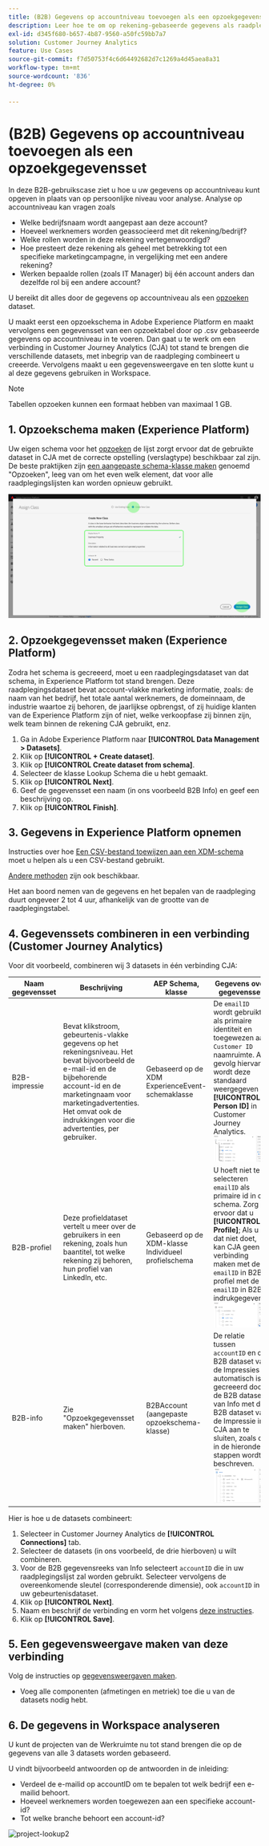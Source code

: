 ```yaml
---
title: (B2B) Gegevens op accountniveau toevoegen als een opzoekgegevensset
description: Leer hoe te om op rekening-gebaseerde gegevens als raadplegingsdataset aan CJA toe te voegen
exl-id: d345f680-b657-4b87-9560-a50fc59bb7a7
solution: Customer Journey Analytics
feature: Use Cases
source-git-commit: f7d50753f4c6d64492682d7c1269a4d45aea8a31
workflow-type: tm+mt
source-wordcount: '836'
ht-degree: 0%

---
```


# (B2B) Gegevens op accountniveau toevoegen als een opzoekgegevensset

In deze B2B-gebruikscase ziet u hoe u uw gegevens op accountniveau kunt opgeven in plaats van op persoonlijke niveau voor analyse. Analyse op accountniveau kan vragen zoals

* Welke bedrijfsnaam wordt aangepast aan deze account?
* Hoeveel werknemers worden geassocieerd met dit rekening/bedrijf?
* Welke rollen worden in deze rekening vertegenwoordigd?
* Hoe presteert deze rekening als geheel met betrekking tot een specifieke marketingcampagne, in vergelijking met een andere rekening?
* Werken bepaalde rollen (zoals IT Manager) bij één account anders dan dezelfde rol bij een andere account?

U bereikt dit alles door de gegevens op accountniveau als een [opzoeken](/help/getting-started/cja-glossary.md) dataset.

U maakt eerst een opzoekschema in Adobe Experience Platform en maakt vervolgens een gegevensset van een opzoektabel door op .csv gebaseerde gegevens op accountniveau in te voeren. Dan gaat u te werk om een verbinding in Customer Journey Analytics (CJA) tot stand te brengen die verschillende datasets, met inbegrip van de raadpleging combineert u creeerde. Vervolgens maakt u een gegevensweergave en ten slotte kunt u al deze gegevens gebruiken in Workspace.

>[!NOTE]
>
>Tabellen opzoeken kunnen een formaat hebben van maximaal 1 GB.

## 1. Opzoekschema maken (Experience Platform)

Uw eigen schema voor het [opzoeken](/help/getting-started/cja-glossary.md) de lijst zorgt ervoor dat de gebruikte dataset in CJA met de correcte opstelling (verslagtype) beschikbaar zal zijn. De beste praktijken zijn [een aangepaste schema-klasse maken](https://experienceleague.adobe.com/docs/experience-platform/xdm/tutorials/create-schema-ui.html#create-new-class) genoemd &quot;Opzoeken&quot;, leeg van om het even welk element, dat voor alle raadplegingslijsten kan worden opnieuw gebruikt.

![](../assets/create-new-class.png)

## 2. Opzoekgegevensset maken (Experience Platform)

Zodra het schema is gecreeerd, moet u een raadplegingsdataset van dat schema, in Experience Platform tot stand brengen. Deze raadplegingsdataset bevat account-vlakke marketing informatie, zoals: de naam van het bedrijf, het totale aantal werknemers, de domeinnaam, de industrie waartoe zij behoren, de jaarlijkse opbrengst, of zij huidige klanten van de Experience Platform zijn of niet, welke verkoopfase zij binnen zijn, welk team binnen de rekening CJA gebruikt, enz.

1. Ga in Adobe Experience Platform naar **[!UICONTROL Data Management > Datasets]**.
1. Klik op **[!UICONTROL + Create dataset]**.
1. Klik op **[!UICONTROL Create dataset from schema]**.
1. Selecteer de klasse Lookup Schema die u hebt gemaakt.
1. Klik op **[!UICONTROL Next]**.
1. Geef de gegevensset een naam (in ons voorbeeld B2B Info) en geef een beschrijving op.
1. Klik op **[!UICONTROL Finish]**.

## 3. Gegevens in Experience Platform opnemen

Instructies over hoe [Een CSV-bestand toewijzen aan een XDM-schema](https://experienceleague.adobe.com/docs/experience-platform/ingestion/tutorials/map-a-csv-file.html) moet u helpen als u een CSV-bestand gebruikt.

[Andere methoden](https://experienceleague.adobe.com/docs/experience-platform/ingestion/home.html) zijn ook beschikbaar.

Het aan boord nemen van de gegevens en het bepalen van de raadpleging duurt ongeveer 2 tot 4 uur, afhankelijk van de grootte van de raadplegingstabel.

## 4. Gegevenssets combineren in een verbinding (Customer Journey Analytics)

Voor dit voorbeeld, combineren wij 3 datasets in één verbinding CJA:

| Naam gegevensset | Beschrijving | AEP Schema, klasse | Gegevens over gegevensset |
| --- | --- | --- | --- |
| B2B-impressie | Bevat klikstroom, gebeurtenis-vlakke gegevens op het rekeningsniveau. Het bevat bijvoorbeeld de e-mail-id en de bijbehorende account-id en de marketingnaam voor marketingadvertenties. Het omvat ook de indrukkingen voor die advertenties, per gebruiker. | Gebaseerd op de XDM ExperienceEvent-schemaklasse | De `emailID` wordt gebruikt als primaire identiteit en toegewezen aan `Customer ID` naamruimte. Als gevolg hiervan wordt deze standaard weergegeven **[!UICONTROL Person ID]** in Customer Journey Analytics. ![Impressies](../assets/impressions-mixins.png) |
| B2B-profiel | Deze profieldataset vertelt u meer over de gebruikers in een rekening, zoals hun baantitel, tot welke rekening zij behoren, hun profiel van LinkedIn, etc. | Gebaseerd op de XDM-klasse Individueel profielschema | U hoeft niet te selecteren `emailID` als primaire id in dit schema. Zorg ervoor dat u **[!UICONTROL Profile]**; Als u dat niet doet, kan CJA geen verbinding maken met de `emailID` in B2B-profiel met de `emailID` in B2B-indrukgegevens. ![Profiel](../assets/profile-mixins.png) |
| B2B-info | Zie &quot;Opzoekgegevensset maken&quot; hierboven. | B2BAccount (aangepaste opzoekschema-klasse) | De relatie tussen `accountID` en de B2B dataset van de Impressies automatisch is gecreeerd door de B2B dataset van Info met de B2B dataset van de Impressie in CJA aan te sluiten, zoals die in de hieronder stappen wordt beschreven. ![Opzoeken](../assets/lookup-mixins.png) |

Hier is hoe u de datasets combineert:

1. Selecteer in Customer Journey Analytics de **[!UICONTROL Connections]** tab.
1. Selecteer de datasets (in ons voorbeeld, de drie hierboven) u wilt combineren.
1. Voor de B2B gegevensreeks van Info selecteert `accountID` die in uw raadplegingslijst zal worden gebruikt. Selecteer vervolgens de overeenkomende sleutel (corresponderende dimensie), ook `accountID` in uw gebeurtenisdataset.
1. Klik op **[!UICONTROL Next]**.
1. Naam en beschrijf de verbinding en vorm het volgens [deze instructies](/help/connections/create-connection.md).
1. Klik op **[!UICONTROL Save]**.

## 5. Een gegevensweergave maken van deze verbinding

Volg de instructies op [gegevensweergaven maken](/help/data-views/create-dataview.md).

* Voeg alle componenten (afmetingen en metriek) toe die u van de datasets nodig hebt.

## 6. De gegevens in Workspace analyseren

U kunt de projecten van de Werkruimte nu tot stand brengen die op de gegevens van alle 3 datasets worden gebaseerd.

U vindt bijvoorbeeld antwoorden op de antwoorden in de inleiding:

* Verdeel de e-mailid op accountID om te bepalen tot welk bedrijf een e-mailid behoort.
* Hoeveel werknemers worden toegewezen aan een specifieke account-id?
* Tot welke branche behoort een account-id?

![project-lookup2](https://git.corp.adobe.com/storage/user/5902/files/348183a8-343c-497e-b270-4fc02b32cb9e)
